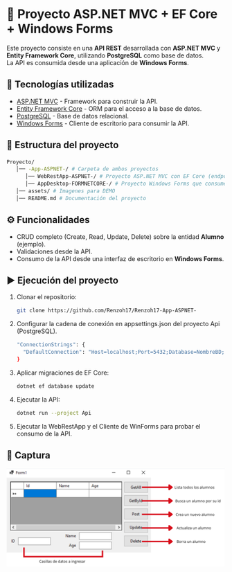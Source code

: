 # 📌 Proyecto ASP.NET MVC + EF Core + Windows Forms

Este proyecto consiste en una **API REST** desarrollada con **ASP.NET MVC** y **Entity Framework Core**, utilizando **PostgreSQL** como base de datos.  
La API es consumida desde una aplicación de **Windows Forms**.

## 🚀 Tecnologías utilizadas
- [ASP.NET MVC](https://dotnet.microsoft.com/apps/aspnet) - Framework para construir la API.
- [Entity Framework Core](https://learn.microsoft.com/ef/core) - ORM para el acceso a la base de datos.
- [PostgreSQL](https://www.postgresql.org/) - Base de datos relacional.
- [Windows Forms](https://learn.microsoft.com/dotnet/desktop/winforms/) - Cliente de escritorio para consumir la API.

## 📂 Estructura del proyecto
   ```bash
   Proyecto/
      │── -App-ASPNET-/ # Carpeta de ambos proyectos
         │── WebRestApp-ASPNET-/ # Proyecto ASP.NET MVC con EF Core (endpoints REST)
         │── AppDesktop-FORMNETCORE-/ # Proyecto Windows Forms que consume la API
      │── assets/ # Imagenes para DEMO
      │── README.md # Documentación del proyecto
   ```
## ⚙️ Funcionalidades
- CRUD completo (Create, Read, Update, Delete) sobre la entidad **Alumno** (ejemplo).
- Validaciones desde la API.
- Consumo de la API desde una interfaz de escritorio en **Windows Forms**.

## ▶️ Ejecución del proyecto
1. Clonar el repositorio:
   ```bash
   git clone https://github.com/Renzoh17/Renzoh17-App-ASPNET-
   ```
2. Configurar la cadena de conexión en appsettings.json del proyecto Api (PostgreSQL).
   ```bash
   "ConnectionStrings": {
     "DefaultConnection": "Host=localhost;Port=5432;Database=NombreBD;Username=usuario;Password=clave"
   }
   ```
3. Aplicar migraciones de EF Core:
   ```bash
   dotnet ef database update
   ```
4. Ejecutar la API:
   ```bash
   dotnet run --project Api
   ```
5. Ejecutar la WebRestApp y el Cliente de WinForms para probar el consumo de la API.

## 📸 Captura
![WinForm-IMG](assets/WinForm-IMG.png)
